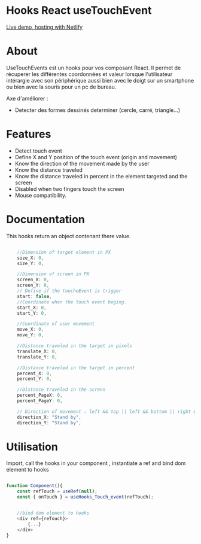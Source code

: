 # Hooks React useTouchEvent 
[Live demo, hosting with Netlify](https://usetouchevent.netlify.app/)

# About

UseTouchEvents est un hooks pour vos composant React. Il permet de récuperer les différentes coordonnées et valeur lorsque l'utilisateur intérargie avec son périphérique aussi bien avec le doigt sur un smartphone ou bien avec la souris pour un pc de bureau.

Axe d'améliorer :

- Detecter des formes dessinés determiner (cercle, carré, triangle...)


# Features

- Detect touch event
- Define X and Y position of the touch event (origin and movement)
- Know the direction of the movement made by the user
- Know the distance traveled
- Know the distance traveled in percent in the element targeted and the screen
- Disabled when two fingers touch the screen
- Mouse compatibility.

# Documentation

This hooks return an object contenant there value.

```javascript

    //Dimension of target element in PX
    size_X: 0,
    size_Y: 0,

    //Dimension of screen in PX
    screen_X: 0,
    screen_Y: 0,
    // Define if the toucheEvent is trigger
    start: false,
    //Coordinate when the touch event beging.
    start_X: 0,
    start_Y: 0,

    //Coordinate of user movement
    move_X: 0,
    move_Y: 0,

    //Distance traveled in the target in pixels
    translate_X: 0,
    translate_Y: 0,

    //Distance traveled in the target in percent
    percent_X: 0,
    percent_Y: 0,

    //Distance traveled in the screnn
    percent_PageX: 0,
    percent_PageY: 0,

    // Direction of movement : left && top || left && bottom || right && top || right && bottom
    direction_X: "Stand by",
    direction_Y: "Stand by",

```

# Utilisation

Import, call the hooks in your component , instantiate a ref and bind dom element to hooks

```javascript

function Component(){
    const refTouch = useRef(null);
    const { onTouch } = useHooks_Touch_event(refTouch);


    //bind dom element to hooks
    <div ref={reTouch}>
        {...}
    </div>
}

```
